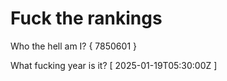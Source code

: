 # Fuck the rankings

Who the hell am I?
{ 7850601 }

What fucking year is it?
[ 2025-01-19T05:30:00Z ]
